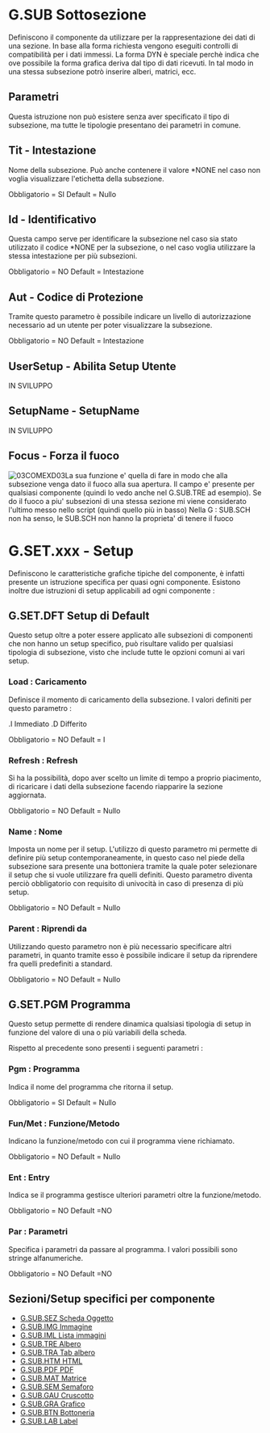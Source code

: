 # G.SUB Sottosezione

Definiscono il componente da utilizzare per la rappresentazione dei dati di una sezione.
In base alla forma richiesta vengono eseguiti controlli di compatibilità per i dati immessi.
La forma DYN è speciale perchè indica che ove possibile la forma grafica deriva dal tipo
di dati ricevuti. In tal modo in una stessa subsezione potrò inserire alberi, matrici, ecc.

## Parametri

Questa istruzione non può esistere senza aver specificato il tipo di subsezione, ma tutte le
tipologie presentano dei parametri in comune.

## Tit - Intestazione

Nome della subsezione. Può anche contenere il valore \*NONE nel caso non voglia visualizzare
l'etichetta della subsezione.

Obbligatorio = SI
Default = Nullo

## Id  - Identificativo

Questa campo serve per identificare la subsezione nel caso sia stato utilizzato il codice \*NONE
per la subsezione, o nel caso voglia utilizzare la stessa intestazione per più subsezioni.

Obbligatorio = NO
Default = Intestazione

## Aut - Codice di Protezione

Tramite questo parametro è possibile indicare un livello di autorizzazione necessario ad un utente
per poter visualizzare la subsezione.

Obbligatorio = NO
Default = Intestazione

## UserSetup - Abilita Setup Utente

IN SVILUPPO

## SetupName - SetupName

IN SVILUPPO

## Focus - Forza il fuoco
![03COMEXD03](https://doc.smeup.com/immagini/EDT_SCHG2/03COMEXD03.png)La sua funzione e' quella di fare in modo che alla subsezione venga dato il fuoco alla sua apertura. Il campo e' presente per qualsiasi componente (quindi lo vedo anche nel G.SUB.TRE ad esempio). Se do il fuoco a piu' subsezioni di una stessa sezione mi viene considerato l'ultimo messo nello script (quindi quello più in basso) Nella G : SUB.SCH non ha senso, le SUB.SCH non hanno la proprieta' di tenere il fuoco

# G.SET.xxx - Setup

Definiscono le caratteristiche grafiche tipiche del componente, è infatti presente un
istruzione specifica per quasi ogni componente. Esistono inoltre due istruzioni di setup
applicabili ad ogni componente : 

## G.SET.DFT Setup di Default

Questo setup oltre a poter essere applicato alle subsezioni di componenti che non hanno un setup
specifico, può risultare valido per qualsiasi tipologia di subsezione, visto che include tutte
le opzioni comuni ai vari setup.

### Load :  Caricamento

Definisce il momento di caricamento della subsezione. I valori definiti per questo parametro : 

.I              Immediato
.D              Differito

Obbligatorio = NO
Default = I

### Refresh :  Refresh

Si ha la possibilità, dopo aver scelto un limite di tempo a proprio piacimento, di ricaricare i
dati della subsezione facendo riapparire la sezione aggiornata.

Obbligatorio = NO
Default = Nullo

### Name :  Nome

Imposta un nome per il setup. L'utilizzo di questo parametro mi permette di definire più
setup contemporaneamente, in questo caso nel piede della subsezione sara presente una
bottoniera tramite la quale poter selezionare il setup che si vuole utilizzare fra quelli
definiti. Questo parametro diventa perciò obbligatorio con requisito di univocità in
caso di presenza di più setup.

Obbligatorio = NO
Default = Nullo

### Parent :  Riprendi da

Utilizzando questo parametro non è più necessario specificare altri parametri, in quanto
tramite esso è possibile indicare il setup da riprendere fra quelli predefiniti a standard.

Obbligatorio = NO
Default = Nullo

## G.SET.PGM Programma

Questo setup permette di rendere dinamica qualsiasi tipologia di setup in funzione del valore
di una o più variabili della scheda.

Rispetto al precedente sono presenti i seguenti parametri : 

### Pgm :  Programma

Indica il nome del programma che ritorna il setup.

Obbligatorio = SI
Default = Nullo

### Fun/Met :  Funzione/Metodo

Indicano la funzione/metodo con cui il programma viene richiamato.

Obbligatorio = NO
Default = Nullo

### Ent :  Entry

Indica se il programma gestisce ulteriori parametri oltre la funzione/metodo.

Obbligatorio = NO
Default =NO

### Par :  Parametri

Specifica i parametri da passare al programma. I valori possibili sono stringe alfanumeriche.

Obbligatorio = NO
Default =NO

## Sezioni/Setup specifici per componente

- [G.SUB.SEZ Scheda Oggetto](Sorgenti/DOC/TA/B£AMO/EDT_SCHG2A)
- [G.SUB.IMG Immagine](Sorgenti/DOC/TA/B£AMO/EDT_SCHG2O)
- [G.SUB.IML Lista immagini](Sorgenti/DOC/TA/B£AMO/EDT_SCHG2F)
- [G.SUB.TRE Albero](Sorgenti/DOC/TA/B£AMO/EDT_SCHG2C)
- [G.SUB.TRA Tab albero](Sorgenti/DOC/TA/B£AMO/EDT_SCHG2B)
- [G.SUB.HTM HTML](Sorgenti/DOC/TA/B£AMO/EDT_SCHG2N)
- [G.SUB.PDF PDF](Sorgenti/DOC/TA/B£AMO/EDT_SCHG2H)
- [G.SUB.MAT Matrice](Sorgenti/DOC/TA/B£AMO/EDT_SCHG2G)
- [G.SUB.SEM Semaforo](Sorgenti/DOC/TA/B£AMO/EDT_SCHG2I)
- [G.SUB.GAU Cruscotto](Sorgenti/DOC/TA/B£AMO/EDT_SCHG2L)
- [G.SUB.GRA Grafico](Sorgenti/DOC/TA/B£AMO/EDT_SCHG2D)
- [G.SUB.BTN Bottoneria](Sorgenti/DOC/TA/B£AMO/EDT_SCHG2M)
- [G.SUB.LAB Label](Sorgenti/DOC/TA/B£AMO/EDT_SCHG2E)
